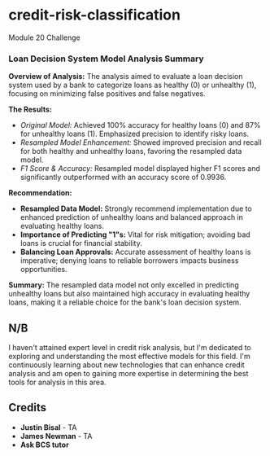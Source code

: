 # credit-risk-classification
Module 20 Challenge


### Loan Decision System Model Analysis Summary

**Overview of Analysis:**
The analysis aimed to evaluate a loan decision system used by a bank to categorize loans as healthy (0) or unhealthy (1), focusing on minimizing false positives and false negatives.

**The Results:**
- *Original Model:* Achieved 100% accuracy for healthy loans (0) and 87% for unhealthy loans (1). Emphasized precision to identify risky loans.
- *Resampled Model Enhancement:* Showed improved precision and recall for both healthy and unhealthy loans, favoring the resampled data model.
- *F1 Score & Accuracy:* Resampled model displayed higher F1 scores and significantly outperformed with an accuracy score of 0.9936.

**Recommendation:**
- **Resampled Data Model:** Strongly recommend implementation due to enhanced prediction of unhealthy loans and balanced approach in evaluating healthy loans.
- **Importance of Predicting "1"s:** Vital for risk mitigation; avoiding bad loans is crucial for financial stability.
- **Balancing Loan Approvals:** Accurate assessment of healthy loans is imperative; denying loans to reliable borrowers impacts business opportunities.

**Summary:**
The resampled data model not only excelled in predicting unhealthy loans but also maintained high accuracy in evaluating healthy loans, making it a reliable choice for the bank's loan decision system.

## N/B 
I haven't attained expert level in credit risk analysis, but I'm dedicated to exploring and understanding the most effective models for this field. I'm continuously learning about new technologies that can enhance credit analysis and am open to gaining more expertise in determining the best tools for analysis in this area.

## Credits
- **Justin Bisal** - TA
- **James Newman** - TA
- **Ask BCS tutor**

